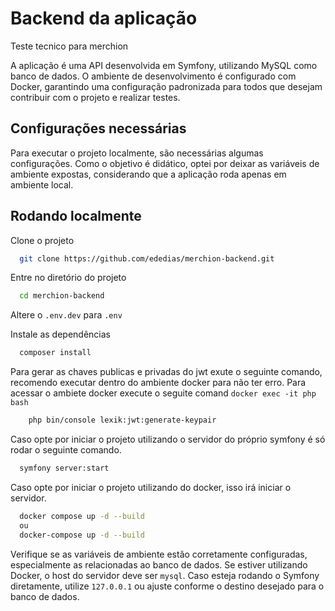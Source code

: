 
# Backend da aplicação

Teste tecnico para merchion

A aplicação é uma API desenvolvida em Symfony, utilizando MySQL como banco de dados. O ambiente de desenvolvimento é configurado com Docker, garantindo uma configuração padronizada para todos que desejam contribuir com o projeto e realizar testes. 


## Configurações necessárias

Para executar o projeto localmente, são necessárias algumas configurações. Como o objetivo é didático, optei por deixar as variáveis de ambiente expostas, considerando que a aplicação roda apenas em ambiente local.






## Rodando localmente

Clone o projeto

```bash
  git clone https://github.com/ededias/merchion-backend.git
```

Entre no diretório do projeto

```bash
  cd merchion-backend
```

Altere o `.env.dev` para `.env`

Instale as dependências

```bash
  composer install
```

Para gerar as chaves publicas e privadas do jwt exute o seguinte comando, recomendo executar dentro do ambiente docker para não ter erro. Para acessar o ambiete docker execute o seguite comand `docker exec -it php bash
`

```bash
    php bin/console lexik:jwt:generate-keypair
```

Caso opte por iniciar o projeto utilizando o servidor do próprio symfony é só rodar o seguinte comando.

```bash
  symfony server:start
```

Caso opte por iniciar o projeto utilizando do docker, isso irá iniciar o servidor.

```bash
  docker compose up -d --build
  ou
  docker-compose up -d --build
```

Verifique se as variáveis de ambiente estão corretamente configuradas, especialmente as relacionadas ao banco de dados. Se estiver utilizando Docker, o host do servidor deve ser `mysql`. Caso esteja rodando o Symfony diretamente, utilize `127.0.0.1` ou ajuste conforme o destino desejado para o banco de dados.




